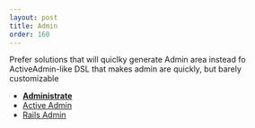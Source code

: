 ```yaml
---
layout: post
title: Admin
order: 160
---
```


Prefer solutions that will quiclky generate Admin area instead fo ActiveAdmin-like DSL that makes admin are quickly, but barely customizable

* [**Administrate**](https://github.com/thoughtbot/administrate)
* [Active Admin](http://activeadmin.info/)
* [Rails Admin](https://github.com/sferik/rails_admin)
